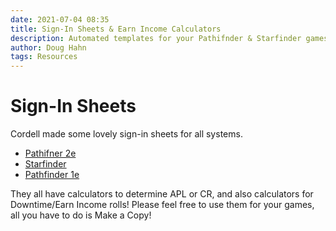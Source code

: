 ```yaml
---
date: 2021-07-04 08:35
title: Sign-In Sheets & Earn Income Calculators 
description: Automated templates for your Pathifnder & Starfinder games
author: Doug Hahn
tags: Resources
---
```

# Sign-In Sheets

Cordell made some lovely sign-in sheets for all systems. 
- [Pathifner 2e](https://docs.google.com/spreadsheets/d/1j9L9HKAgjxZRRR_ynPIpIhRDd5s5YnKb9mzsF3N5KYU/edit)
- [Starfinder](https://docs.google.com/spreadsheets/d/1oQxj7FciGMbQin_n1XlK5Jc_mWysq2vj03hlwsvFuuc/edit)
- [Pathfinder 1e](https://docs.google.com/spreadsheets/d/1RteORZyrM8Zq7KTx0vzGSe7GGWe5Va9zJBNknGqdWZ8/edit)

They all have calculators to determine APL or CR, and also calculators for Downtime/Earn Income rolls! Please feel free to use them for your games, all you have to do is Make a Copy!
